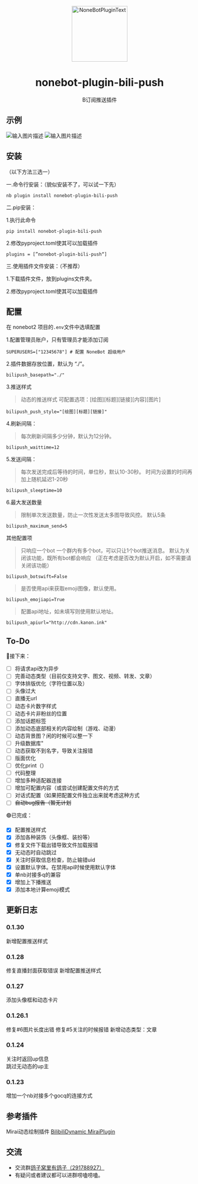 <div align="center">
  <p><img src="http://cdn.kanon.ink/api/image?key=899178&imageid=image-20230618-220942-65085441" width="150" alt="NoneBotPluginText"></p>
</div>

<div align="center">

# nonebot-plugin-bili-push
 B订阅推送插件 
</div>

## 示例

![输入图片描述](README_md_files/9cf89890-0952-11ee-8733-25d9c7397331.jpeg?v=1&type=image)
![输入图片描述](README_md_files/7fd7ee50-0952-11ee-8733-25d9c7397331.jpeg?v=1&type=image)


## 安装
（以下方法三选一）

一.命令行安装：（貌似安装不了，可以试一下先） 

    nb plugin install nonebot-plugin-bili-push
    
二.pip安装：

1.执行此命令

    pip install nonebot-plugin-bili-push
    
2.修改pyproject.toml使其可以加载插件

    plugins = [”nonebot-plugin-bili-push“]
    
 三.使用插件文件安装：（不推荐） 
 
 1.下载插件文件，放到plugins文件夹。

2.修改pyproject.toml使其可以加载插件

 
## 配置
在 nonebot2 项目的`.env`文件中选填配置

1.配置管理员账户，只有管理员才能添加订阅

    SUPERUSERS=["12345678"] # 配置 NoneBot 超级用户
2.插件数据存放位置，默认为 “./”。

    bilipush_basepath="./"

3.推送样式
> 动态的推送样式
可配置选项：[绘图][标题][链接][内容][图片]

    bilipush_push_style="[绘图][标题][链接]"


4.刷新间隔：
> 每次刷新间隔多少分钟，默认为12分钟。

    bilipush_waittime=12

5.发送间隔：
>  每次发送完成后等待的时间，单位秒，默认10-30秒。
> 时间为设置的时间再加上随机延迟1-20秒

    bilipush_sleeptime=10

6.最大发送数量

> 限制单次发送数量，防止一次性发送太多图导致风控。
> 默认5条

	bilipush_maximum_send=5

    
其他配置项

> 只响应一个bot
> 一个群内有多个bot，可以只让1个bot推送消息。
> 默认为关闭该功能，既所有bot都会响应
> （正在考虑是否改为默认开启，如不需要请关闭该功能）

    bilipush_botswift=False
    
> 是否使用api来获取emoji图像，默认使用。

    bilipush_emojiapi=True
    
> 配置api地址，如未填写则使用默认地址。

    bilipush_apiurl="http://cdn.kanon.ink"

## To-Do
🔵接下来：
 - [ ] 将请求api改为异步
 - [ ] 完善动态类型（目前仅支持文字、图文、视频、转发、文章）
 - [ ] 字体排版优化（字符位置以及）
 - [ ] 头像过大
 - [ ] 直播无url
 - [ ] 动态卡片数字样式
 - [ ] 动态卡片非粉丝的位置
 - [ ] 添加话题标签
 - [ ] 添加动态底部相关的内容绘制（游戏、动漫）
 - [ ] 动态背景图？闲的时候可以整一下
 - [ ] 升级数据库"
 - [ ] 动态获取不到名字，导致关注报错
 - [ ] 版面优化
 - [ ] 优化print（）
 - [ ] 代码整理
 - [ ] 增加多种适配器连接
 - [ ] 增加可配置内容（或尝试创建配置文件的方式
 - [ ] 对话式配置（如果把配置文件独立出来就考虑这种方式
 - [ ] ~~自动bug报告（暂无计划~~
 
 🟢已完成：
 - [x] 配置推送样式
 - [x] 添加各种装饰（头像框、装扮等）
 - [x] 修复文件下载出错导致文件加载报错
 - [x] 无动态时自动跳过
 - [x] 关注时获取信息检查，防止输错uid
 - [x] 设置默认字体。在禁用api时候使用默认字体
 - [x] 单nb对接多q的兼容
 - [x] 增加上下播推送
 - [x] 添加本地计算emoji模式
 
## 更新日志
### 0.1.30
新增配置推送样式
### 0.1.28
修复直播封面获取错误
新增配置推送样式
### 0.1.27
添加头像框和动态卡片
### 0.1.26.1
修复#6图片长度出错
修复#5关注的时候报错
新增动态类型：文章
### 0.1.24
关注时返回up信息  
跳过无动态的up主
### 0.1.23
增加一个nb对接多个gocq的连接方式  

## 参考插件
Mirai动态绘制插件 [BilibiliDynamic MiraiPlugin](https://github.com/Colter23/bilibili-dynamic-mirai-plugin)

## 交流
-   交流群[鸽子窝里有鸽子（291788927）](https://qm.qq.com/cgi-bin/qm/qr?k=QhOk7Z2jaXBOnAFfRafEy9g5WoiETQhy&jump_from=webapi&authKey=fCvx/auG+QynlI8bcFNs4Csr2soR8UjzuwLqrDN9F8LDwJrwePKoe89psqpozg/m)
-   有疑问或者建议都可以进群唠嗑唠嗑。
